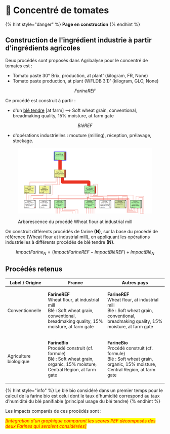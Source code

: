 # 🍅 Concentré de tomates

{% hint style="danger" %}
**Page en construction**
{% endhint %}

## Construction de l'ingrédient industrie à partir d'ingrédients agricoles

Deux procédés sont proposés dans Agribalyse pour le concentré de tomates est :&#x20;

* Tomato paste 30° Brix, production, at plant' (kilogram, FR, None)
* Tomato paste production, at plant (WFLDB 3.1)' (kilogram, GLO, None)

$$
FarineREF
$$

Ce procédé est construit à partir :&#x20;

* d'un [blé tendre](https://fabrique-numerique.gitbook.io/ecobalyse/alimentaire/ingredients-agricoles/ble-tendre) \[at farm] --> Soft wheat grain, conventional, breadmaking quality, 15% moisture, at farm gate

$$
BléREF
$$

* d'opérations industrielles : mouture (milling), réception, prélavage, stockage.&#x20;

<figure><img src="../../.gitbook/assets/Image collée à 2022-11-9 17-42.png" alt=""><figcaption><p>Arborescence du procédé Wheat flour at industrial mill</p></figcaption></figure>

On construit différents procédés de farine **(N)**, sur la base du procédé de référence (Wheat flour at industrial mill), en appliquant les opérations industrielles à différents procédés de blé tendre **(N)**.

$$
ImpactFarine_N = (ImpactFarineREF - ImpactBléREF )+ImpactBlé_N
$$

## Procédés retenus

| Label / Origine        | France                                                                                                                                                        | Autres pays                                                                                                                                                   |
| ---------------------- | ------------------------------------------------------------------------------------------------------------------------------------------------------------- | ------------------------------------------------------------------------------------------------------------------------------------------------------------- |
| Conventionnelle        | <p><strong>FarineREF</strong><br>Wheat flour, at industrial mill<br>Blé : Soft wheat grain, conventional, breadmaking quality, 15% moisture, at farm gate</p> | <p><strong>FarineREF</strong><br>Wheat flour, at industrial mill<br>Blé : Soft wheat grain, conventional, breadmaking quality, 15% moisture, at farm gate</p> |
| Agriculture biologique | <p><strong>FarineBio</strong><br>Procédé construit (cf. formule)<br>Blé : Soft wheat grain, organic, 15% moisture, Central Region, at farm gate</p>           | <p><strong>FarineBio</strong><br>Procédé construit (cf. formule)<br>Blé : Soft wheat grain, organic, 15% moisture, Central Region, at farm gate</p>           |

{% hint style="info" %}
Le blé bio considéré dans un premier temps pour le calcul de la farine bio est celui dont le taux d'humidité correspond au taux d'humidité du blé panifiable (principal usage du blé tendre)
{% endhint %}

Les impacts comparés de ces procédés sont :&#x20;

_<mark style="color:red;">\[Intégration d'un graphique comparant les scores PEF décomposés des deux Farines qui seraient considérées]</mark>_&#x20;

